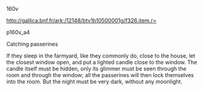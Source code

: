 160v 

http://gallica.bnf.fr/ark:/12148/btv1b10500001g/f326.item.r=

p160v_a4

Catching passerines

If they sleep in the farmyard, like they commonly do, close to the house, let the closest window open, and put a lighted candle close to the window. The candle itself must be hidden, only its glimmer must be seen through the room and through the window; all the passerines will then lock themselves into the room. But the night must be very dark, without any moonlight.

  



 


